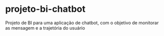 # projeto-bi-chatbot
Projeto de BI para uma aplicação de chatbot, com o objetivo de monitorar as mensagem e a trajetória do usuário
